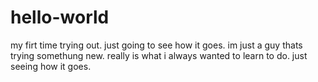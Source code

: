 # hello-world
my firt time trying out. just going to see how it goes.
im just a guy thats trying somethung new. really is what i always wanted to learn to do.
just seeing how it goes.
